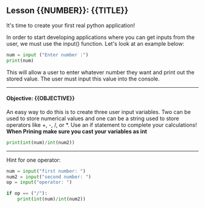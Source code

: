 ## Lesson {{NUMBER}}: {{TITLE}}
It's time to create your first real python application!

In order to start developing applications where you can get inputs from the user, we must use the input() function. Let's look at an example below:

```py
num = input ("Enter number :")
print(num)
```

This will allow a user to enter whatever number they want and print out the stored value. The user must input this value into the console.

---

#### Objective: {{OBJECTIVE}}

An easy way to do this is to create three user input variables. Two can be used to store numerical values and one can be a string used to store operators like +, -, /, or *. Use an if statement to complete your calculations! **When Prining make sure you cast your variables as int**

```py
print(int(num)/int(num2))
```

---

Hint for one operator:

```py
num = input("first number: ")
num2 = input("second number: ")
op = input("operator: ")

if op == ("/"):
    print(int(num)/int(num2))
```


